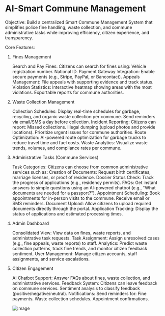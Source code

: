 # AI-Smart Commune Management
Objective:
Build a centralized Smart Commune Management System that simplifies police fine handling, waste collection, and commune administrative tasks while improving efficiency, citizen experience, and transparency.

Core Features:
1. Fines Management

    Search and Pay Fines: Citizens can search for fines using:
        Vehicle registration number.
        National ID.
    Payment Gateway Integration:
        Enable secure payments (e.g., Stripe, PayPal, or Bancontact).
    Appeals Management:
        File appeals with supporting evidence and track status.
    Violation Statistics:
        Interactive heatmap showing areas with the most violations.
        Exportable reports for commune authorities.

2. Waste Collection Management

    Collection Schedules:
        Display real-time schedules for garbage, recycling, and organic waste collection per commune.
        Send reminders via email/SMS a day before collection.
    Incident Reporting:
        Citizens can report:
            Missed collections.
            Illegal dumping (upload photos and provide locations).
        Prioritize urgent issues for commune authorities.
    Route Optimization:
        AI-powered route optimization for garbage trucks to reduce travel time and fuel costs.
    Waste Analytics:
        Visualize waste trends, volumes, and compliance rates per commune.

3. Administrative Tasks (Commune Services)

    Task Categories: Citizens can choose from common administrative services such as:
        Creation of Documents: Request birth certificates, marriage licenses, or proof of residence.
        Dossier Status Check: Track the progress of applications (e.g., residency permits).
        FAQs: Get instant answers to simple questions using an AI-powered chatbot (e.g., "What documents are needed for a passport?").
    Appointment Scheduling:
        Book appointments for in-person visits to the commune.
        Receive email or SMS reminders.
    Document Upload:
        Allow citizens to upload required documents directly through the portal.
    Application Tracking:
        Display the status of applications and estimated processing times.

4. Admin Dashboard

    Consolidated View:
        View data on fines, waste reports, and administrative task requests.
    Task Assignment:
        Assign unresolved cases (e.g., fine appeals, waste reports) to staff.
    Analytics:
        Predict waste collection patterns, track fine trends, and monitor citizen feedback sentiment.
    User Management:
        Manage citizen accounts, staff assignments, and service escalations.

5. Citizen Engagement

    AI Chatbot Support:
        Answer FAQs about fines, waste collection, and administrative services.
    Feedback System:
        Citizens can leave feedback on commune services.
        Sentiment analysis to classify feedback (positive/negative/neutral).
    Notifications:
        Send reminders for:
            Fine payments.
            Waste collection schedules.
            Appointment confirmations.

   ![image](https://github.com/user-attachments/assets/af7aeb13-b24a-4d82-8fa2-2338a5f25034)

